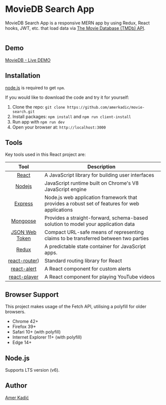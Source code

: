 # MovieDB Search App 

MovieDB Search App  is a responsive MERN app by using Redux, React hooks, JWT, etc. that load data via [The Movie Database (TMDb) API](https://www.themoviedb.org/documentation/api).

![]()

## Demo
[MovieDB - Live DEMO](https://cryptic-basin-22252.herokuapp.com/)

## Installation
[node.js](http://nodejs.org/download/) is required to get ``npm``.

If you would like to download the code and try it for yourself:

1. Clone the repo: `git clone https://github.com/amerkadic/movie-search.git`
2. Install packages: `npm install` and `npm run client-install`
3. Run app with `npm run dev`
4. Open your browser at: `http://localhost:3000`


## Tools
Key tools used in this React project are:

| Tool             | Description   |
| :-------------:|--------------|
| [React](https://reactjs.org/) | A JavaScript library for building user interfaces |
| [Nodejs](https://nodejs.org/en/) |  JavaScript runtime built on Chrome's V8 JavaScript engine |
| [Express](https://expressjs.com/) | Node.js web application framework that provides a robust set of features for web applications |
| [Mongoose](https://mongoosejs.com/) | Provides a straight-forward, schema-based solution to model your application data |
| [JSON Web Token](https://jwt.io/) | Compact URL-safe means of representing claims to be transferred between two parties |
| [Redux](https://redux.js.org/) | A predictable state container for JavaScript apps. |
| [react-router](https://reactrouter.com/)) | Standard routing library for React |
| [react-alert](https://www.npmjs.com/package/react-alert) |  A React component for custom alerts |
| [react-player](https://www.npmjs.com/package/react-player) | A React component for playing YouTube videos |

## Browser Support
This project makes usage of the Fetch API, utilising a polyfill for older browsers.

- Chrome 42+
- Firefox 39+
- Safari 10+ (with polyfill)
- Internet Explorer 11+ (with polyfill)
- Edge 14+

## Node.js
Supports LTS version (v6).

## Author
[Amer Kadić](https://github.com/amerkadic)

